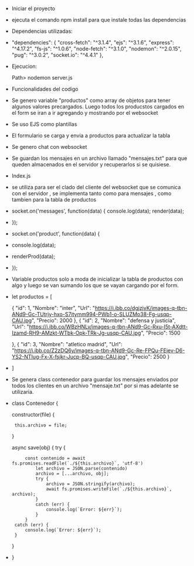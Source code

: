 
- Iniciar el proyecto

- ejecuta el comando npm install para que instale todas las dependencias

- Dependencias utilizadas: 
-   "dependencies": {
    "cross-fetch": "^3.1.4",
    "ejs": "^3.1.6",
    "express": "^4.17.2",
    "fs-js": "^1.0.6",
    "node-fetch": "^3.1.0",
    "nodemon": "^2.0.15",
    "pug": "^3.0.2",
    "socket.io": "^4.4.1"
  },

  - Ejecucion:

    Path> nodemon server.js


- Funcionalidades del codigo


- Se genero variable "productos" como array de objetos para tener algunos valores precargados.
    Luego todos los producstos cargados en el form se iran a ir agregando y mostrando por el websocket

- Se uso EJS como plantillas

- El formulario se carga y envia  a  productos para actualizar la tabla

- Se genero chat con websocket


- Se guardan los mensajes en un archivo llamado "mensajes.txt" para que queden almacenados en el servidor y recuperarlos si se quisiese.




 - Index.js

 - se utiliza para ser el clado del cliente del websocket que se comunica con el servidor , se implementa tanto como para mensajes , como tambien para la tabla de productos


 - socket.on('messages', function(data) { 
  console.log(data);
  render(data);
- });

- socket.on('product', function(data) { 
-    console.log(data);
-    renderProd(data);
-  });



- Variable productos solo a moda de inicializar la tabla de productos con algo y luego se van sumando los que se vayan cargando por el form.

- let productos = [

    {
        "id": 1,
        "Nombre": "inter",
        "Url": "https://i.ibb.co/dgjzjvK/images-q-tbn-ANd9-Gc-TUtrjy-hxo-S7itymm994-PWb1-o-SLUZMo38-Fg-usqp-CAU.jpg",
        "Precio": 2000
    },
    {
        "id": 2,
        "Nombre": "defensa y justicia",
        "Url": "https://i.ibb.co/WBzHNLv/images-q-tbn-ANd9-Gc-Rxu-I5t-AXdtt-Izamd-RH9-AMzkt-WTbk-Opk-TRk-Jg-usqp-CAU.jpg",
        "Precio": 1500

    },
    {
        "id": 3,
        "Nombre": "atletico madrid",
        "Url": "https://i.ibb.co/Z2zDQ6y/images-q-tbn-ANd9-Gc-Re-FPQu-FEjev-D6-YS2-NTIug-Fx-X-fsjkr-Jucp-BQ-usqp-CAU.jpg",
        "Precio": 2500
    }
- ]



- Se genera class contenedor para guardar los mensajes enviados por todos los clientes en un archivo "mensaje.txt" por si mas adelante se utilizaria.

 - class Contenedor {

    constructor(file) {

        this.archivo = file;
    }

    async save(obj) {
        try {

            const contenido = await fs.promises.readFile(`./${this.archivo}`, 'utf-8')
                let archivo = JSON.parse(contenido)
                archivo = [...archivo, obj];
                try {
                    archivo = JSON.stringify(archivo);
                    await fs.promises.writeFile(`./${this.archivo}`, archivo);
                }
                catch (err) {
                    console.log(`Error: ${err}`);
                }
            }
        catch (err) {
            console.log(`Error: ${err}`);
        }

    }
- }